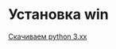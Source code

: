 # Установка win
[Скачиваем python 3.xx](https://www.python.org/ftp/python/3.11.3/python-3.11.3-amd64.exe)
